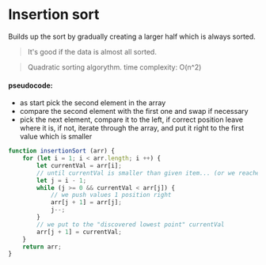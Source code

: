 # Insertion sort
Builds up the sort by gradually creating a larger half which is always sorted.

> It's good if the data is almost all sorted.

> Quadratic sorting algorythm. time complexity: O(n^2)

#### pseudocode:
 - as start pick the second element in the array
 - compare the second element with the first one and swap if necessary
 - pick the next element, compare it to the left, if correct position leave where it is, if not, iterate
 through the array, and put it right to the first value which is smaller

``` javascript
function insertionSort (arr) {
    for (let i = 1; i < arr.length; i ++) {
        let currentVal = arr[i];
        // until currentVal is smaller than given item... (or we reached 0 elem of arr)
        let j = i - 1;
        while (j >= 0 && currentVal < arr[j]) {
            // we push values 1 position right
            arr[j + 1] = arr[j];
            j--;
        }
        // we put to the "discovered lowest point" currentVal
        arr[j + 1] = currentVal;
    }
    return arr;
}
```